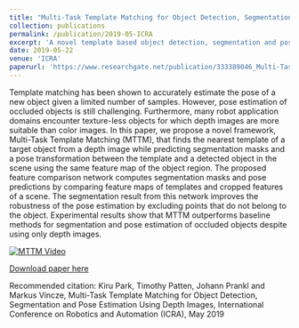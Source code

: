 ```yaml
---
title: "Multi-Task Template Matching for Object Detection, Segmentation and Pose Estimation Using Depth Images"
collection: publications
permalink: /publication/2019-05-ICRA
excerpt: 'A novel template based object detection, segmentation and pose estimation method using depth images only, which does not require additional training of CNN networks'
date: 2019-05-22
venue: 'ICRA'
paperurl: 'https://www.researchgate.net/publication/333389046_Multi-Task_Template_Matching_for_Object_Detection_Segmentation_and_Pose_Estimation_Using_Depth_Images'
---
```


Template matching has been shown to accurately estimate the pose of a new object given a limited number of samples. However, pose estimation of occluded objects is still challenging. Furthermore, many robot application domains encounter texture-less objects for which depth images are more suitable than color images. In this paper, we propose a novel framework, Multi-Task Template Matching (MTTM), that finds the nearest template of a target object from a depth image while predicting segmentation masks and a pose transformation between the template and a detected object in the scene using the same feature map of the object region. The proposed feature comparison network computes segmentation masks and pose predictions by comparing feature maps of templates and cropped features of a scene. The segmentation result from this network improves the robustness of the pose estimation by excluding points that do not belong to the object. Experimental results show that MTTM outperforms baseline methods for segmentation and pose estimation of occluded objects despite using only depth images.

[![MTTM Video](https://img.youtube.com/vi/rs4ekmE6SGo/0.jpg)](https://www.youtube.com/watch?v=rs4ekmE6SGo)


[Download paper here](https://www.researchgate.net/publication/333389046_Multi-Task_Template_Matching_for_Object_Detection_Segmentation_and_Pose_Estimation_Using_Depth_Images)

Recommended citation: Kiru Park, Timothy Patten, Johann Prankl and Markus Vincze, Multi-Task Template Matching for Object Detection, Segmentation and Pose Estimation Using Depth Images, International Conference on Robotics and Automation (ICRA), May 2019
